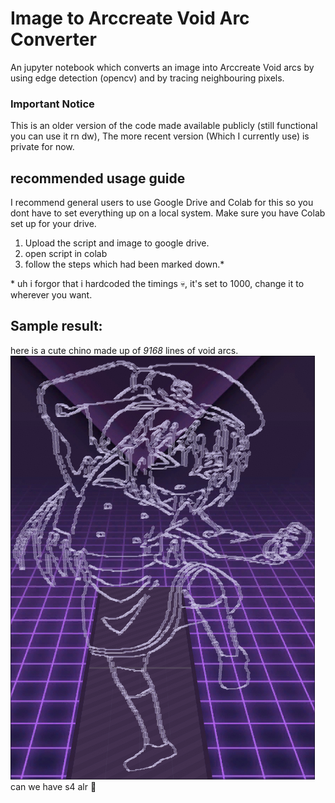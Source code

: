 # Image to Arccreate Void Arc Converter
An jupyter notebook which converts an image into Arccreate Void arcs by using edge detection (opencv) and by tracing neighbouring pixels.

### Important Notice
This is an older version of the code made available publicly (still functional you can use it rn dw), The more recent version (Which I currently use) is private for now.

## recommended usage guide
I recommend general users to use Google Drive and Colab for this so you dont have to set everything up on a local system. Make sure you have Colab set up for your drive.
1. Upload the script and image to google drive.
2. open script in colab
3. follow the steps which had been marked down.*

\* uh i forgor that i hardcoded the timings 💀, it's set to 1000, change it to wherever you want.

## Sample result:
here is a cute chino made up of *9168* lines of void arcs.
![very cute chino](/README_FILES/sample_chino.png)
can we have s4 alr 🥺

